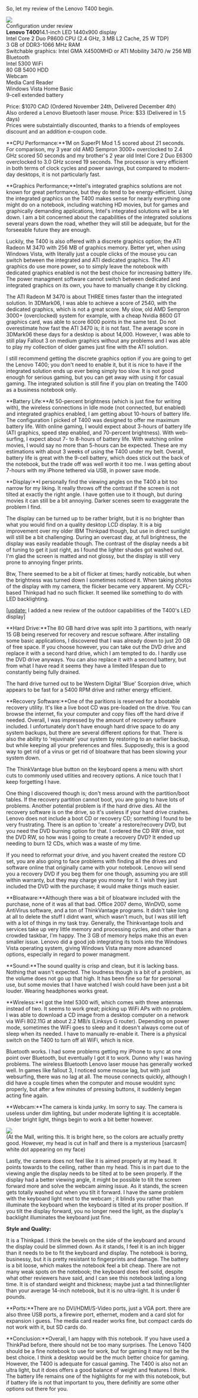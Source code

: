  


So, let my review of the Lenovo T400 begin.

  
[![](Img_0494.jpg)](http://4.bp.blogspot.com/_kfv2ADnjgQg/ScHePALk9SI/AAAAAAAADyU/Q38slyR0AsM/s1600-h/Img_0494.jpg)  
Configuration under review  
**Lenovo T400**14.1-inch LED 1440x900 display  
Intel Core 2 Duo P8600 CPU (2.4 GHz, 3 MB L2 Cache, 25 W TDP)  
3 GB of DDR3-1066 MHz RAM  
Switchable graphics: Intel GMA X4500MHD or ATI Mobility 3470 /w 256 MB  
Bluetooth  
Intel 5300 WiFi  
80 GB 5400 HDD  
Webcam  
Media Card Reader  
Windows Vista Home Basic  
9-cell extended battery  


Price: $1070 CAD (Ordered November 24th, Delivered December 4th)  
Also ordered a Lenovo Bluetooth laser mouse. Price: $33 (Delivered in 1.5 days)  
Prices were substaintially discounted, thanks to a friends of employees discount and an addition e-coupon code.  


**CPU Performance:**1M on SuperPI Mod 1.5 scored about 21 seconds.  
For comparison, my 3 year old AMD Sempron 3000+ overclocked to 2.4 GHz scored 50 seconds and my brother's 2 year old Intel Core 2 Duo E6300 overclocked to 3.0 GHz scored 19 seconds. The processor is very efficient in both terms of clock cycles and power savings, but compared to modern-day desktops, it is not particularly fast.  


**Graphics Performance;**Intel's integrated graphics solutions are not known for great performance, but they do tend to be energy-efficient. Using the integrated graphics on the T400 makes sense for nearly everything one might do on a notebook, including watching HD movies, but for games and graphically demanding applications, Intel's integrated solutions will be a let down. I am a bit concerned about the capabilities of the integrated solutions several years down the road, whether they will still be adequate, but for the forseeable future they are enough.  


Luckily, the T400 is also offered with a discrete graphics option; the ATI Radeon M 3470 with 256 MB of graphics memory. Better yet, when using Windows Vista, with literally just a couple clicks of the mouse you can switch between the integrated and ATI dedicated graphics. The ATI graphics do use more power, so to simply leave the notebook with dedicated graphics enabled is not the best choice for increasing battery life. The power managment software cannot switch between dedicated and integrated graphics on its own, you have to manually change it by clicking.  


The ATI Radeon M 3470 is about THREE times faster than the integrated solution. In 3DMark06, I was able to achieve a score of 2540, with the dedicated graphics, which is not a great score. My slow, old AMD Sempron 3000+ (overclocked) system for example, with a cheap Nvidia 8600 GT graphics card, was able to score 6000 points in the same test. Do not overestimate how fast the ATI 3470 is; it is not fast. The average score in 3DMark06 these days for a desktop is about 14,000. However, I was able to still play Fallout 3 on medium graphics without any problems and I was able to play my collection of older games just fine with the ATI solution.  


I still recommend getting the discrete graphics option if you are going to get the Lenovo T400; you don't need to enable it, but it is nice to have if the integrated solution ends up ever being simply too slow. It is not good enough for serious gaming, but you can get away with using it for casual gaming. The integrated solution is still fine if you plan on treating the T400 as a business notebook only.  


**Battery Life:**At 50-percent brightness (which is just fine for writing with), the wireless connections in Idle mode (not connected, but enabled) and integrated graphics enabled, I am getting about 10-hours of battery life. The configuration I picked of T400 was designed to offer me maximum battery life. With online gaming, I would expect about 3-hours of battery life (ATI graphics, speed step enabled, and 70-percent brightness). With web-surfing, I expect about 7- to 8-hours of battery life. With watching online movies, I would say no more than 5-hours can be expected. These are my estimations with about 3 weeks of using the T400 under my belt. Overall, battery life is great with the 9-cell battery, which does stick out the back of the notebook, but the trade off was well worth it too me. I was getting about 7-hours with my iPhone tethered via USB, in power save mode.  


**Display:**I personally find the viewing angles on the T400 a bit too narrow for my liking. It really throws off the contrast if the screen is not tilted at exactly the right angle. I have gotten use to it though, but during movies it can still be a bit annoying. Darker scenes seem to exaggerate the problem I find.

  
The display can be turned up to be rather bright, but it is no brighter than what you would find on a quality desktop LCD display. It is a big improvement over my older IBM Thinkpad though, but use in direct sunlight will still be a bit challenging. During an overcast day, at full brightness, the display was easily readable though. The contrast of the display needs a bit of tuning to get it just right, as I found the lighter shades got washed out. I'm glad the screen is matted and not glossy, but the display is still very prone to annoying finger prints.  
  
Btw, There seemed to be a bit of flicker at times; hardly noticable, but when the brightness was turned down I sometimes noticed it. When taking photos of the display with my camera, the flicker became very apparent. My CCFL-based Thinkpad had no such flicker. It seemed like something to do with LED backlighting.

[[update:](http://tomorrowtimes.blogspot.com/2009/03/lenovo-t400-trial-outdoors.html) I added a new review of the outdoor capabilities of the T400's LED display]  


**Hard Drive:**The 80 GB hard drive was split into 3 partitions, with nearly 15 GB being reserved for recovery and rescue software. After installing some basic applications, I discovered that I was already down to just 20 GB of free space. If you choose however, you can take out the DVD drive and replace it with a second hard drive, which I am tempted to do. I hardly use the DVD drive anyways. You can also replace it with a second battery, but from what I have read it seems they have a limited lifespan due to constantly being fully drained.  


The hard drive turned out to be Western Digital 'Blue' Scorpion drive, which appears to be fast for a 5400 RPM drive and rather energy efficient.  


**Recovery Software:**One of the paritions is reserved for a bootable recovery utility. It's like a live boot CD was pre-loaded on the drive. You can browse the internet, fix your computer and copy files off the hard drive if needed. Overall, I was impressed by the amount of recovery software included. I unfortunately don't have enough hard drive space to do any system backups, but there are several different options for that. There is also the ability to 'rejuvinate' your system by restoring to an earlier backup, but while keeping all your preferences and files. Supposedly, this is a good way to get rid of a virus or get rid of bloatware that has been slowing your system down.  


The ThinkVantage blue button on the keyboard opens a menu with short cuts to commonly used utlities and recovery options. A nice touch that I keep forgetting I have.  


One thing I discovered though is; don't mess around with the partition/boot tables. If the recovery partition cannot boot, you are going to have lots of problems. Another potential problem is if the hard drive dies. All the recovery software is on the drive, so it's useless if your hard drive crashes. Lenovo does not include a boot CD or recovery CD; something I found to be very frustrating. There is an option to 'create' a restore/recovery DVD, but you need the DVD burning option for that. I ordered the CD RW drive, not the DVD RW, so how was I going to create a recovery DVD? It ended up needing to burn 12 CDs, which was a waste of my time.  


If you need to reformat your drive, and you havent created the restore CD set, you are also going to face problems with finding all the drives and software online that originally came with your notebook. Lenovo will send you a recovery DVD if you beg them for one though, assuming you are still within warranty, but they may charge you money for it. I wish they just included the DVD with the purchase; it would make things much easier.  


**Bloatware:**Although there was a bit of bloatware included with the purchase, none of it was all that bad. Office 2007 demo, WinDVD, some AntiVirus software, and a ton of ThinkVantage programs. It didn't take long at all to delete the stuff I didnt want, which wasn't much, but I was still left with a lot of things in my task tray. Generally, the Thinkvantage tools and services take up very little memory and processing cycles, and other than a crowded taskbar, I'm happy. The 3 GB of memory helps make this an even smaller issue. Lenovo did a good job integrating its tools into the Windows Vista operating system, giving Windows Vista many more advanced options, especially in regard to power managment.  
  


**Sound:**The sound quality is crisp and clean, but it is lacking bass. Nothing that wasn't expected. The loudness though is a bit of a problem, as the volume does not go up that high. It has been fine so far for personal use, but some movies that I have watched I wish could have been just a bit louder. Wearing headphones works great.  


  
**Wireless:**I got the Intel 5300 wifi, which comes with three antennas instead of two. It seems to work great; picking up WiFi APs with no problem. I was able to download a CD image from a desktop computer on a network via WiFi 802.11G at about 2.2 MB/s (Linksys G router). Depending on power mode, sometimes the WiFi goes to sleep and it doesn't always come out of sleep when its needed. I have to manually re-enable it. There is a physical switch on the T400 to turn off all WiFi, which is nice.  


Bluetooth works. I had some problems getting my iPhone to sync at one point over Bluetooth, but eventually I got it to work. Dunno why I was having problems. The wireless Bluetooth Lenovo laser mouse has generally worked well. In games like fallout 3, I noticed some mouse lag, but with just websurfing, there was no lag at all. The mouse connects quickly, although I did have a couple times when the computer and mouse wouldnt sync properly, but after a few minutes of pressing buttons, it suddenly began acting fine again.  
  


**Webcam:**The camera is kinda junky. Im sorry to say. The camera is useless under dim lighting, but under moderate lighting it is acceptable. Under bright light, things begin to work a bit better however. 

![](Imported+Photos+00001.jpg)  
(At the Mall, writing this. It is bright here, so the colors are actually pretty good. However, my head is cut in half and there is a mysterious [sarcasm] white dot appearing on my face)  
  
Lastly, the camera does not feel like it is aimed properly at my head. It points towards to the ceiling, rather than my head. This is in part due to the viewing angle the display needs to be tilted at to be seen properly. If the display had a better viewing angle, it might be possible to tilt the screen forward more and solve the webcam aiming issue. As it stands, the screen gets totally washed out when you tilt it forward. I have the same problem with the keyboard light next to the webcam ; it blinds you rather than illuminate the keyboard when the keyboard is tilted at its proper position. If you tilt the display forward, you no longer need the light, as the display's backlight illuminates the keyboard just fine.  
  
**Style and Quality:**

It is a Thinkpad. I think the bevels on the side of the keyboard and around the display could be slimmed down. As it stands, I feel it is an inch bigger than it needs to be to fit the keyboard and display. The notebook is boring, businessy, but it is pretty resistant to fingerprints and damage. The battery is a bit loose, which makes the notebook feel a bit cheap. There are not many weak spots on the notebook; the keyboard does feel solid, despite what other reviewers have said, and I can see this notebook lasting a long time. It is of standard weight and thickness; maybe just a tad thinner/lighter than your average 14-inch notebook, but it is no ultra-light. It is under 6 pounds.  


**Ports:**There are no DVI/HDMI/S-Video ports, just a VGA port. there are also three USB ports, a firewire port, ethernet, modem and a card slot for expansion i guess. The media card reader works fine, but compact cards do not work with it, but SD cards do.  


  
**Conclusion:**Overall, I am happy with this notebook. If you have used a ThinkPad before, there should not be too many surprises. The Lenovo T400 should be a fine notebook to use for work, but for gaming it may not be the best choice. I think a desktop would be the much better choice for gaming. However, the T400 is adequate for casual gaming. The T400 is also not an ultra light, but it does offers a good balance of weight and features I think. The battery life remains one of the highlights for me with this notebook, but if battery life is not that important to you, there definitly are some other options out there for you.

